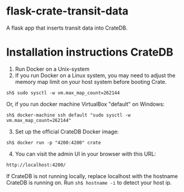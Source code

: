 # flask-crate-transit-data
A flask app that inserts transit data into CrateDB.

# Installation instructions CrateDB

1) Run Docker on a Unix-system
2) If you run Docker on a Linux system, you may need to adjust the memory map limit on your host system before booting Crate.

``sh$ sudo sysctl -w vm.max_map_count=262144``

Or, if you run docker machine VirtualBox "default" on Windows:

``sh$ docker-machine ssh default "sudo sysctl -w vm.max_map_count=262144"``

3) Set up the official CrateDB Docker image:

``sh$ docker run -p "4200:4200" crate``

4) You can visit the admin UI in your browser with this URL: 

``http://localhost:4200/``

If CrateDB is not running locally, replace localhost with the hostname CrateDB is running on. 
Run ``sh$ hostname -i`` to detect your host ip.

